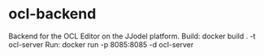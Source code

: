 # ocl-backend
Backend for the OCL Editor on the JJodel platform.
Build: docker build . -t ocl-server
Run: docker run -p 8085:8085 -d ocl-server
